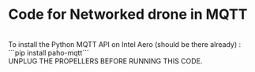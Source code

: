# Code for Networked drone in MQTT 
<br>
To install the Python MQTT API on Intel Aero (should be there already) : <br>
```pip install paho-mqtt```  <br>
UNPLUG THE PROPELLERS BEFORE RUNNING THIS CODE.
